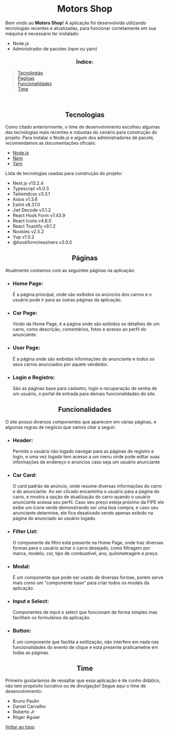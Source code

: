 <h1 align="center" id="top">Motors Shop</h1>

<p>
    Bem vindo ao <strong>Motors Shop</strong>! A aplicação foi desenvolvida utilizando tecnologias recentes e atualizadas, para funcionar corretamente em sua máquina é necessário ter instalado:
</p>

<ul>
    <li>Node.js</li>
    <li>Administrador de pacotes (npm ou yarn)</li>
</ul>

<h3 align="center">Índice:</h3>

<blockquote>
    <a href="#techs">Tecnologias</a>
    <br/>
    <a href="#pages">Pagínas</a>
    <br/>
    <a href="#funcs">Funcionalidades</a>
    <br/>
    <a href="#team">Time</a>
</blockquote>

<br/>

<h2 align="center" id="techs">Tecnologias</h3>

<p>
    Como citado anteriormente, o time de desenvolvimento escolheu algumas das tecnologias mais recentes e robustas do cenário para construção do projeto. Para instalar o Node.js e algum dos administradores de pacote, recomendamos as documentações oficiais:
</p>

<ul>
    <li>
        <a href="https://nodejs.org/pt-br" target="_blank">Node.js</a>
    </li>
    <li>
        <a href="https://www.npmjs.com/" target="_blank">Npm</a>
    </li>
    <li>
        <a href="https://yarnpkg.com/" target="_blank">Yarn</a>
    </li>
</ul>

<p>
    Lista de tecnologias usadas para construção do projeto:
</p>

<ul>
    <li>Next.js v13.2.4</li>
    <li>Typescript v5.0.3</li>
    <li>Tailwindcss v3.3.1</li>
    <li>Axios v1.3.6</li>
    <li>Eslint v8.37.0</li>
    <li>Jwt Decode v3.1.2</li>
    <li>React Hook Form v7.43.9</li>
    <li>React Icons v4.8.0</li>
    <li>React Toastify v9.1.2</li>
    <li>Nookies v2.5.2</li>
    <li>Yup v1.0.2</li>
    <li>@hookform/resolvers v3.0.0</li>
</ul>

<h2 align="center" id="pages">Páginas</h2>

<p>
    Atualmente contamos com as seguintes páginas na aplicação:
</p>

<ul>
    <li>
        <h3>Home Page:</h3>
        <p>
            É a página principal, onde são exibidos os anúncios dos carros e o usuário pode ir para as outras páginas da aplicação.
        </p>
    </li>
    <li>
        <h3>Car Page:</h3>
        <p>
            Vindo da Home Page, é a página onde são exibidos os detalhes de um carro, como descrição, comentários, fotos e acesso ao perfil do anunciante.
        </p>
    </li>
    <li>
        <h3>User Page:</h3>
        <p>
            É a página onde são exibidas informações do anunciante e todos os seus carros anunciados por aquele vendedor. 
        </p>
    </li>
    <li>
        <h3>Login e Registro:</h3>
        <p>
            São as páginas base para cadastro, login e recuperação de senha de um usuário, o portal de entrada para demais funcionalidades do site.
        </p>
    </li>
</ul>

<h2 align="center" id="funcs">Funcionalidades</h2>

<p>
    O site possui diversos componentes que aparecem em várias páginas, e algumas regras de negócio que vamos citar a seguir:
</p>

<ul>
    <li>
        <h3>Header:</h3>
        <p>
            Permite o usuário não logado navegar para as páginas de registro e login, e uma vez logado tem acesso a um menu onde pode editar suas informações de endereço e anúncios caso seja um usuário anunciante
        </p>
    </li>
    <li>
        <h3>Car Card:</h3>
        <p>
            O card padrão de anúncio, onde resume diversas informações do carro e do anunciante. Ao ser clicado encaminha o usuário para a página do carro, e mostra a opção de atualização do carro quando o usuário anunciante acessa seu perfil. Caso seu preço esteja próximo da FIPE ele exibe um ícone verde demonstrando ser uma boa compra, e caso seu anunciante determine, ele fica desativado sendo apenas exibido na página do anunciado ao usuário logado.
        </p>
    </li>
    <li>
        <h3>Filter List:</h3>
        <p>
            O componente de filtro está presente na Home Page, onde traz diversas formas para o usuário achar o carro desejado, como filtragem por marca, modelo, cor, tipo de combustível, ano, quilometragem e preço.
        </p>
    </li>
    <li>
        <h3>Modal:</h3>
        <p>
            É um componente que pode ser usado de diversas formas, porém serve mais como um "componente base" para criar todos os modais da aplicação.
        </p>
    </li>
    <li>
        <h3>Input e Select:</h3>
        <p>
            Componentes de input e select que funcionam de forma simples mas facilitam os formulários da aplicação.
        </p>
    </li>
    <li>
        <h3>Button:</h3>
        <p>
            É um componente que facilita a estilização, não interfere em nada nas funcionalidades do evento de clique e está presente praticametne em todas as páginas.
        </p>
    </li>
</ul>

<h2 align="center" id="team">Time</h2>

<p>
    Primeiro gostaríamos de ressaltar que essa aplicação é de cunho didático, não tem propósito lucrativo ou de divulgação! Segue aqui o time de desenvolvimento:
</p>

<ul>
    <li>Bruno Paulin</li>
    <li>Daniel Carvalho</li>
    <li>Roberto Jr</li>
    <li>Róger Aguiar</li>
</ul>

<a href="#top">Voltar ao topo</a>
